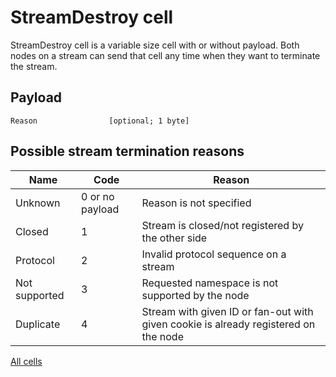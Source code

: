 # StreamDestroy cell

StreamDestroy cell is a variable size cell with or without payload. Both nodes on a stream can send that cell any time when they want to terminate the stream.

## Payload

    Reason                [optional; 1 byte]

## Possible stream termination reasons

Name|Code|Reason
----|----|------
Unknown|0 or no payload|Reason is not specified
Closed|1|Stream is closed/not registered by the other side
Protocol|2|Invalid protocol sequence on a stream
Not supported|3|Requested namespace is not supported by the node
Duplicate|4|Stream with given ID or fan-out with given cookie is already registered on the node

[All cells](cell.md)